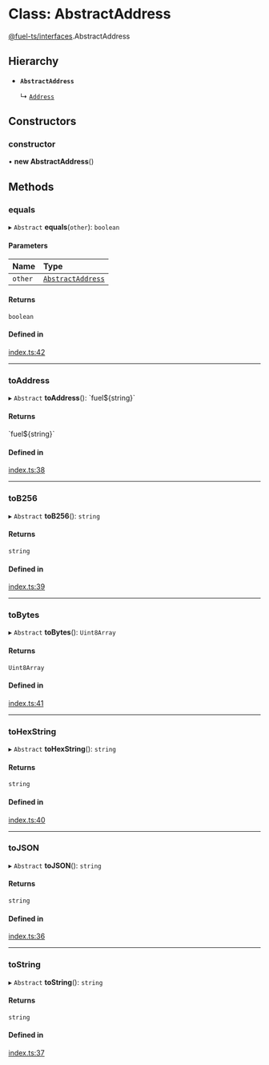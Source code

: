 # Class: AbstractAddress

[@fuel-ts/interfaces](/api/Interfaces/index.md).AbstractAddress

## Hierarchy

- **`AbstractAddress`**

  ↳ [`Address`](/api/Address/Address.md)

## Constructors

### constructor

• **new AbstractAddress**()

## Methods

### equals

▸ `Abstract` **equals**(`other`): `boolean`

#### Parameters

| Name | Type |
| :------ | :------ |
| `other` | [`AbstractAddress`](/api/Interfaces/AbstractAddress.md) |

#### Returns

`boolean`

#### Defined in

[index.ts:42](https://github.com/FuelLabs/fuels-ts/blob/922ef1a2/packag/api/src/index.ts#L42)

___

### toAddress

▸ `Abstract` **toAddress**(): \`fuel${string}\`

#### Returns

\`fuel${string}\`

#### Defined in

[index.ts:38](https://github.com/FuelLabs/fuels-ts/blob/922ef1a2/packag/api/src/index.ts#L38)

___

### toB256

▸ `Abstract` **toB256**(): `string`

#### Returns

`string`

#### Defined in

[index.ts:39](https://github.com/FuelLabs/fuels-ts/blob/922ef1a2/packag/api/src/index.ts#L39)

___

### toBytes

▸ `Abstract` **toBytes**(): `Uint8Array`

#### Returns

`Uint8Array`

#### Defined in

[index.ts:41](https://github.com/FuelLabs/fuels-ts/blob/922ef1a2/packag/api/src/index.ts#L41)

___

### toHexString

▸ `Abstract` **toHexString**(): `string`

#### Returns

`string`

#### Defined in

[index.ts:40](https://github.com/FuelLabs/fuels-ts/blob/922ef1a2/packag/api/src/index.ts#L40)

___

### toJSON

▸ `Abstract` **toJSON**(): `string`

#### Returns

`string`

#### Defined in

[index.ts:36](https://github.com/FuelLabs/fuels-ts/blob/922ef1a2/packag/api/src/index.ts#L36)

___

### toString

▸ `Abstract` **toString**(): `string`

#### Returns

`string`

#### Defined in

[index.ts:37](https://github.com/FuelLabs/fuels-ts/blob/922ef1a2/packag/api/src/index.ts#L37)
